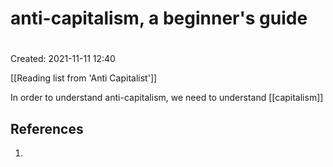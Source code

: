 # anti-capitalism, a beginner's guide
#
Created: 2021-11-11 12:40

[[Reading list from 'Anti Capitalist']]

In order to understand anti-capitalism, we need to understand [[capitalism]]

## References
1. 